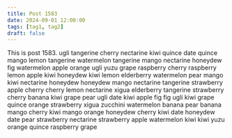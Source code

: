 ```yaml
---
title: Post 1583
date: 2024-09-01 12:00:00
tags: [tag1, tag2]
draft: false
---
```

This is post 1583.
ugli
tangerine
cherry
nectarine
kiwi
quince
date
quince
mango
lemon
tangerine
watermelon
tangerine
mango
nectarine
honeydew
fig
watermelon
apple
orange
ugli
yuzu
grape
raspberry
cherry
raspberry
lemon
apple
kiwi
honeydew
kiwi
lemon
elderberry
watermelon
pear
mango
kiwi
nectarine
honeydew
honeydew
mango
nectarine
tangerine
strawberry
apple
cherry
cherry
lemon
nectarine
xigua
elderberry
tangerine
strawberry
cherry
banana
kiwi
grape
pear
ugli
date
kiwi
apple
fig
fig
ugli
kiwi
grape
quince
orange
strawberry
xigua
zucchini
watermelon
banana
pear
banana
mango
cherry
kiwi
mango
orange
honeydew
cherry
kiwi
date
honeydew
date
pear
strawberry
nectarine
strawberry
apple
watermelon
kiwi
kiwi
yuzu
orange
quince
raspberry
grape

